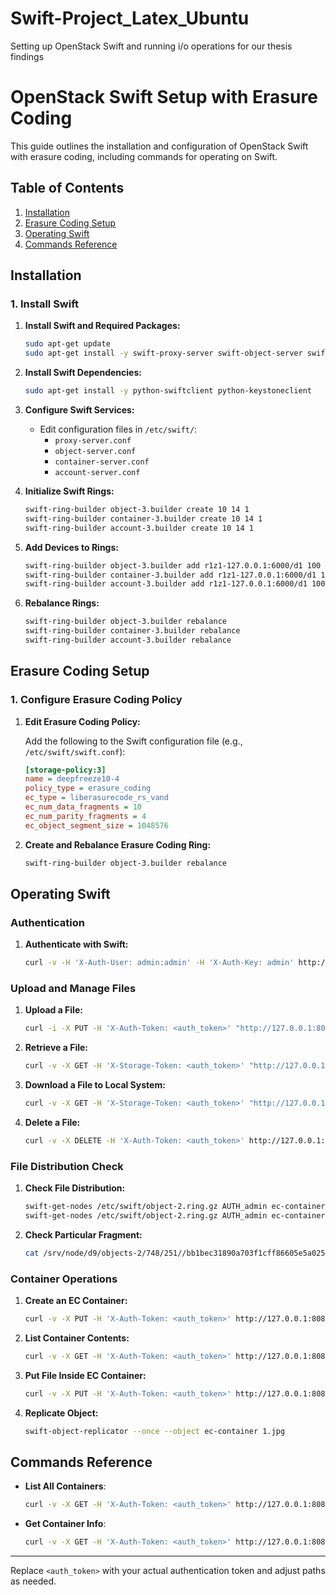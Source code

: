 # Swift-Project_Latex_Ubuntu
Setting up OpenStack Swift and running i/o operations for our thesis findings


# OpenStack Swift Setup with Erasure Coding

This guide outlines the installation and configuration of OpenStack Swift with erasure coding, including commands for operating on Swift.

## Table of Contents

1. [Installation](#installation)
2. [Erasure Coding Setup](#erasure-coding-setup)
3. [Operating Swift](#operating-swift)
4. [Commands Reference](#commands-reference)

## Installation

### 1. Install Swift

1. **Install Swift and Required Packages:**

    ```bash
    sudo apt-get update
    sudo apt-get install -y swift-proxy-server swift-object-server swift-container-server swift-account-server
    ```

2. **Install Swift Dependencies:**

    ```bash
    sudo apt-get install -y python-swiftclient python-keystoneclient
    ```

3. **Configure Swift Services:**

    - Edit configuration files in `/etc/swift/`:
      - `proxy-server.conf`
      - `object-server.conf`
      - `container-server.conf`
      - `account-server.conf`

4. **Initialize Swift Rings:**

    ```bash
    swift-ring-builder object-3.builder create 10 14 1
    swift-ring-builder container-3.builder create 10 14 1
    swift-ring-builder account-3.builder create 10 14 1
    ```

5. **Add Devices to Rings:**

    ```bash
    swift-ring-builder object-3.builder add r1z1-127.0.0.1:6000/d1 100
    swift-ring-builder container-3.builder add r1z1-127.0.0.1:6000/d1 100
    swift-ring-builder account-3.builder add r1z1-127.0.0.1:6000/d1 100
    ```

6. **Rebalance Rings:**

    ```bash
    swift-ring-builder object-3.builder rebalance
    swift-ring-builder container-3.builder rebalance
    swift-ring-builder account-3.builder rebalance
    ```

## Erasure Coding Setup

### 1. Configure Erasure Coding Policy

1. **Edit Erasure Coding Policy:**

    Add the following to the Swift configuration file (e.g., `/etc/swift/swift.conf`):

    ```ini
    [storage-policy:3]
    name = deepfreeze10-4
    policy_type = erasure_coding
    ec_type = liberasurecode_rs_vand
    ec_num_data_fragments = 10
    ec_num_parity_fragments = 4
    ec_object_segment_size = 1048576
    ```

2. **Create and Rebalance Erasure Coding Ring:**

    ```bash
    swift-ring-builder object-3.builder rebalance
    ```

## Operating Swift

### Authentication

1. **Authenticate with Swift:**

    ```bash
    curl -v -H 'X-Auth-User: admin:admin' -H 'X-Auth-Key: admin' http://localhost:8080/auth/v1.0/
    ```

### Upload and Manage Files

1. **Upload a File:**

    ```bash
    curl -i -X PUT -H 'X-Auth-Token: <auth_token>' "http://127.0.0.1:8080/v1.0/AUTH_admin/mycontainer/Stext1.txt" -T /home/upom/Desktop/file.txt
    ```

2. **Retrieve a File:**

    ```bash
    curl -v -X GET -H 'X-Storage-Token: <auth_token>' "http://127.0.0.1:8080/v1.0/AUTH_admin/mycontainer/Stext1.txt"
    ```

3. **Download a File to Local System:**

    ```bash
    curl -v -X GET -H 'X-Storage-Token: <auth_token>' "http://127.0.0.1:8080/v1.0/AUTH_admin/mycontainer/Stext1.txt" -o /home/upom/Desktop/T.txt
    ```

4. **Delete a File:**

    ```bash
    curl -v -X DELETE -H 'X-Auth-Token: <auth_token>' http://127.0.0.1:8080/v1.0/AUTH_admin/mycontainer/Stext1.txt
    ```

### File Distribution Check

1. **Check File Distribution:**

    ```bash
    swift-get-nodes /etc/swift/object-2.ring.gz AUTH_admin ec-container text1.txt
    swift-get-nodes /etc/swift/object-2.ring.gz AUTH_admin ec-container mp31.mp3
    ```

2. **Check Particular Fragment:**

    ```bash
    cat /srv/node/d9/objects-2/748/251//bb1bec31890a703f1cff86605e5a0251/1677059693.44381#13#d.data
    ```

### Container Operations

1. **Create an EC Container:**

    ```bash
    curl -v -X PUT -H 'X-Auth-Token: <auth_token>' http://127.0.0.1:8080/v1.0/AUTH_admin/ec-container -H 'X-Storage-Policy: deepfreeze10-4'
    ```

2. **List Container Contents:**

    ```bash
    curl -v -X GET -H 'X-Auth-Token: <auth_token>' http://127.0.0.1:8080/v1.0/AUTH_admin/ec-container
    ```

3. **Put File Inside EC Container:**

    ```bash
    curl -v -X PUT -H 'X-Auth-Token: <auth_token>' http://127.0.0.1:8080/v1.0/AUTH_admin/ec-container/1.jpg -T /path/to/file.jpg
    ```

4. **Replicate Object:**

    ```bash
    swift-object-replicator --once --object ec-container 1.jpg
    ```

## Commands Reference

- **List All Containers**: 

    ```bash
    curl -v -X GET -H 'X-Auth-Token: <auth_token>' http://127.0.0.1:8080/v1.0/AUTH_admin
    ```

- **Get Container Info**: 

    ```bash
    curl -v -X GET -H 'X-Auth-Token: <auth_token>' http://127.0.0.1:8080/v1.0/AUTH_admin/<container_name>
    ```

---

Replace `<auth_token>` with your actual authentication token and adjust paths as needed.
